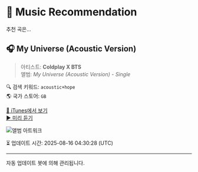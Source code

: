 
# 🎵 Music Recommendation

추천 곡은...

## 🎧 My Universe (Acoustic Version)  
> 아티스트: **Coldplay X BTS**  
> 앨범: _My Universe (Acoustic Version) - Single_  

🔍 검색 키워드: `acoustic+hope`  
🌎 국가 스토어: `GB`

[🔗 iTunes에서 보기](https://music.apple.com/gb/album/my-universe-acoustic-version/1586715221?i=1586715243&uo=4)  
[▶️ 미리 듣기](https://audio-ssl.itunes.apple.com/itunes-assets/AudioPreview115/v4/13/d7/6f/13d76fde-0dc0-c292-4160-08891871745d/mzaf_18193851027677175220.plus.aac.p.m4a)

![앨범 아트워크](https://is1-ssl.mzstatic.com/image/thumb/Music125/v4/1a/38/e0/1a38e08a-e4f5-ce1e-8ebe-4d334cdfedb6/190296451966.jpg/100x100bb.jpg)

⏳ 업데이트 시간: 2025-08-16 04:30:28 (UTC)

---
자동 업데이트 봇에 의해 관리됩니다.
